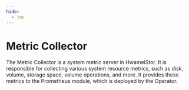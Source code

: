 ```yaml
---
hide:
  - toc
---
```


# Metric Collector

The Metric Collector is a system metric server in HwameiStor. It is responsible for collecting various system resource metrics, such as disk, volume, storage space, volume operations, and more. It provides these metrics to the Prometheus module, which is deployed by the Operator.
